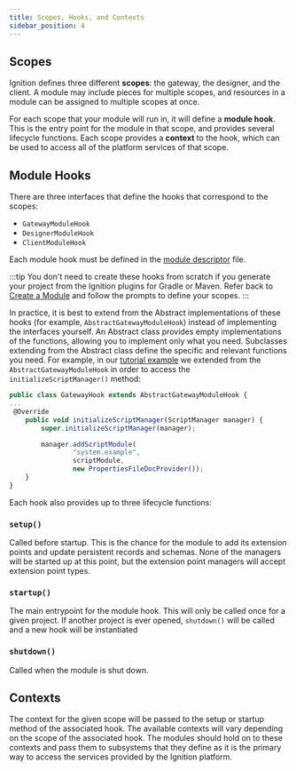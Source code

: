 ```yaml
---
title: Scopes, Hooks, and Contexts
sidebar_position: 4
---
```

## Scopes
Ignition defines three different **scopes**: the gateway, the designer, and the client. A module may include pieces for multiple scopes, and resources in a module can be assigned to multiple scopes at once.

For each scope that your module will run in, it will define a **module hook**. This is the entry point for the module in that scope, and provides several lifecycle functions. Each scope provides a **context** to the hook, which can be used to access all of the platform services of that scope.

## Module Hooks
There are three interfaces that define the hooks that correspond to the scopes: 

* `GatewayModuleHook`
* `DesignerModuleHook`
* `ClientModuleHook`

Each module hook must be defined in the [module descriptor](/docs/getting-started/anatomy-of-a-module/the-modulexml-file.md) file.

:::tip
You don't need to create these hooks from scratch if you generate your project from the Ignition plugins for Gradle or Maven. Refer back to [Create a Module](/docs/getting-started/create-a-module/create-a-module.md) and follow the prompts to define your scopes.
:::

In practice, it is best to extend from the Abstract implementations of these hooks (for example, `AbstractGatewayModuleHook`) instead of implementing the interfaces yourself. An Abstract class provides empty implementations of the functions, allowing you to implement only what you need. Subclasses extending from the Abstract class define the specific and relevant functions you need. For example, in our [tutorial example](/docs/simple-scripting/simple-scripting.md) we extended from the `AbstractGatewayModuleHook` in order to access the `initializeScriptManager()` method: 

```js title=GatewayHook.java
public class GatewayHook extends AbstractGatewayModuleHook {
...
 @Override
    public void initializeScriptManager(ScriptManager manager) {
        super.initializeScriptManager(manager);

        manager.addScriptModule(
                "system.example",
                scriptModule,
                new PropertiesFileDocProvider());
    }
}
```
Each hook also provides up to three lifecycle functions:

### `setup()`
Called before startup. This is the chance for the module to add its extension points and update persistent records and schemas. None of the managers will be started up at this point, but the extension point managers will accept extension point types.

### `startup()`
The main entrypoint for the module hook. This will only be called once for a given project. If another project is ever opened, `shutdown()` will be called and a new hook will be instantiated

### `shutdown()`
Called when the module is shut down.


## Contexts
The context for the given scope will be passed to the setup or startup method of the associated hook. The available contexts will vary depending on the scope of the associated hook. The modules should hold on to these contexts and pass them to subsystems that they define as it is the primary way to access the services provided by the Ignition platform.